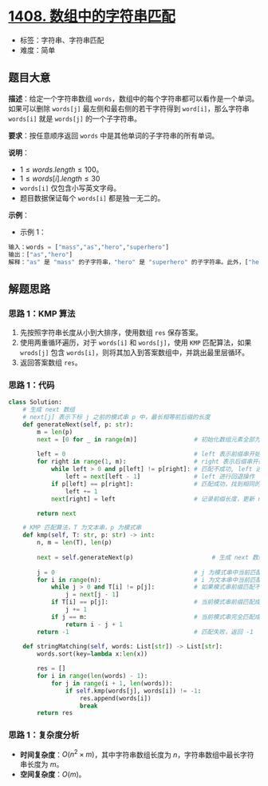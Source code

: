 # [1408. 数组中的字符串匹配](https://leetcode.cn/problems/string-matching-in-an-array/)

- 标签：字符串、字符串匹配
- 难度：简单

## 题目大意

**描述**：给定一个字符串数组 `words`，数组中的每个字符串都可以看作是一个单词。如果可以删除 `words[j]` 最左侧和最右侧的若干字符得到 `word[i]`，那么字符串 `words[i]` 就是 `words[j]` 的一个子字符串。

**要求**：按任意顺序返回 `words` 中是其他单词的子字符串的所有单词。

**说明**：

- $1 \le words.length \le 100$。
- $1 \le words[i].length \le 30$
- `words[i]` 仅包含小写英文字母。
- 题目数据保证每个 `words[i]` 都是独一无二的。

**示例**：

- 示例 1：

```Python
输入：words = ["mass","as","hero","superhero"]
输出：["as","hero"]
解释："as" 是 "mass" 的子字符串，"hero" 是 "superhero" 的子字符串。此外，["hero","as"] 也是有效的答案。
```

## 解题思路

### 思路 1：KMP 算法

1. 先按照字符串长度从小到大排序，使用数组 `res` 保存答案。
2. 使用两重循环遍历，对于 `words[i]` 和 `words[j]`，使用 `KMP` 匹配算法，如果 `wrods[j]` 包含 `words[i]`，则将其加入到答案数组中，并跳出最里层循环。
3. 返回答案数组 `res`。

### 思路 1：代码

```Python
class Solution:
    # 生成 next 数组
    # next[j] 表示下标 j 之前的模式串 p 中，最长相等前后缀的长度
    def generateNext(self, p: str):
        m = len(p)
        next = [0 for _ in range(m)]                # 初始化数组元素全部为 0
        
        left = 0                                    # left 表示前缀串开始所在的下标位置
        for right in range(1, m):                   # right 表示后缀串开始所在的下标位置
            while left > 0 and p[left] != p[right]: # 匹配不成功, left 进行回退, left == 0 时停止回退
                left = next[left - 1]               # left 进行回退操作
            if p[left] == p[right]:                 # 匹配成功，找到相同的前后缀，先让 left += 1，此时 left 为前缀长度
                left += 1
            next[right] = left                      # 记录前缀长度，更新 next[right], 结束本次循环, right += 1

        return next

    # KMP 匹配算法，T 为文本串，p 为模式串
    def kmp(self, T: str, p: str) -> int:
        n, m = len(T), len(p)
        
        next = self.generateNext(p)                      # 生成 next 数组
        
        j = 0                                       # j 为模式串中当前匹配的位置
        for i in range(n):                          # i 为文本串中当前匹配的位置
            while j > 0 and T[i] != p[j]:           # 如果模式串前缀匹配不成功, 将模式串进行回退, j == 0 时停止回退
                j = next[j - 1]
            if T[i] == p[j]:                        # 当前模式串前缀匹配成功，令 j += 1，继续匹配
                j += 1
            if j == m:                              # 当前模式串完全匹配成功，返回匹配开始位置
                return i - j + 1
        return -1                                   # 匹配失败，返回 -1
        
    def stringMatching(self, words: List[str]) -> List[str]:
        words.sort(key=lambda x:len(x))

        res = []
        for i in range(len(words) - 1):
            for j in range(i + 1, len(words)):
                if self.kmp(words[j], words[i]) != -1:
                    res.append(words[i])           
                    break
        return res
```

### 思路 1：复杂度分析

- **时间复杂度**：$O(n^2 \times m)$，其中字符串数组长度为 $n$，字符串数组中最长字符串长度为 $m$。
- **空间复杂度**：$O(m)$。
